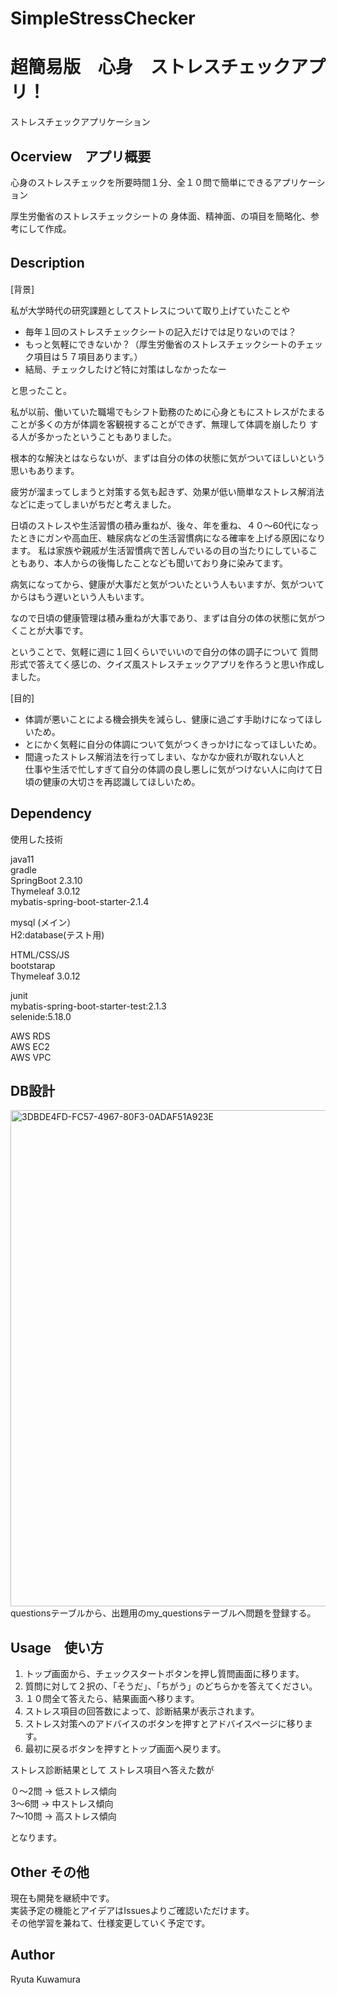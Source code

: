 # SimpleStressChecker  
# 超簡易版　心身　ストレスチェックアプリ！
ストレスチェックアプリケーション


## Ocerview　アプリ概要
心身のストレスチェックを所要時間１分、全１０問で簡単にできるアプリケーション

厚生労働省のストレスチェックシートの
身体面、精神面、の項目を簡略化、参考にして作成。

## Description　

[背景]

私が大学時代の研究課題としてストレスについて取り上げていたことや

* 毎年１回のストレスチェックシートの記入だけでは足りないのでは？
* もっと気軽にできないか？（厚生労働省のストレスチェックシートのチェック項目は５７項目あります。）
* 結局、チェックしたけど特に対策はしなかったなー

と思ったこと。

私が以前、働いていた職場でもシフト勤務のために心身ともにストレスがたまることが多くの方が体調を客観視することができず、無理して体調を崩したり
する人が多かったということもありました。

根本的な解決とはならないが、まずは自分の体の状態に気がついてほしいという思いもあります。


疲労が溜まってしまうと対策する気も起きず、効果が低い簡単なストレス解消法などに走ってしまいがちだと考えました。


日頃のストレスや生活習慣の積み重ねが、後々、年を重ね、４０〜60代になったときにガンや高血圧、糖尿病などの生活習慣病になる確率を上げる原因になります。
私は家族や親戚が生活習慣病で苦しんでいるの目の当たりにしていることもあり、本人からの後悔したことなども聞いており身に染みてます。


病気になってから、健康が大事だと気がついたという人もいますが、気がついてからはもう遅いという人もいます。


なので日頃の健康管理は積み重ねが大事であり、まずは自分の体の状態に気がつくことが大事です。


ということで、気軽に週に１回くらいでいいので自分の体の調子について
質問形式で答えてく感じの、クイズ風ストレスチェックアプリを作ろうと思い作成しました。


[目的]

* 体調が悪いことによる機会損失を減らし、健康に過ごす手助けになってほしいため。
* とにかく気軽に自分の体調について気がつくきっかけになってほしいため。
* 間違ったストレス解消法を行ってしまい、なかなか疲れが取れない人と  
 仕事や生活で忙しすぎて自分の体調の良し悪しに気がつけない人に向けて日頃の健康の大切さを再認識してほしいため。

## Dependency

使用した技術

java11  
gradle  
SpringBoot 2.3.10     
Thymeleaf 3.0.12  
mybatis-spring-boot-starter-2.1.4   

mysql (メイン）  
H2:database(テスト用)

HTML/CSS/JS  
bootstarap  
Thymeleaf 3.0.12

junit  
mybatis-spring-boot-starter-test:2.1.3  
selenide:5.18.0  

AWS RDS  
AWS EC2  
AWS VPC  

## DB設計
<img width="794" alt="3DBDE4FD-FC57-4967-80F3-0ADAF51A923E" src="https://user-images.githubusercontent.com/72501478/118435436-ec369e80-b719-11eb-9992-73c425d62186.png">  
questionsテーブルから、出題用のmy_questionsテーブルへ問題を登録する。


## Usage　使い方

1. トップ画面から、チェックスタートボタンを押し質問画面に移ります。
2. 質問に対して２択の、「そうだ」、「ちがう」のどちらかを答えてください。
3. １０問全て答えたら、結果画面へ移ります。
4. ストレス項目の回答数によって、診断結果が表示されます。
5. ストレス対策へのアドバイスのボタンを押すとアドバイスページに移ります。
6. 最初に戻るボタンを押すとトップ画面へ戻ります。

  ストレス診断結果として
  ストレス項目へ答えた数が

  ０〜2問 → 低ストレス傾向  
  3〜6問 → 中ストレス傾向  
  7〜10問 → 高ストレス傾向  

となります。

## Other その他  
現在も開発を継続中です。  
実装予定の機能とアイデアはIssuesよりご確認いただけます。  
その他学習を兼ねて、仕様変更していく予定です。

## Author
Ryuta Kuwamura

